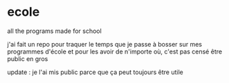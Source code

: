 # ecole

all the programs made for school

j'ai fait un repo pour traquer le temps que je passe à bosser sur mes programmes d'école et pour les avoir de n'importe où, c'est pas censé être public en gros

update : je l'ai mis public parce que ça peut toujours être utile
